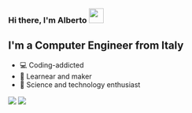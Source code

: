 ### Hi there, I'm Alberto <img src="https://raw.githubusercontent.com/MartinHeinz/MartinHeinz/master/wave.gif" width="30px">

## I'm a Computer Engineer from Italy 

- 💻 Coding-addicted
- 🔭 Learnear and maker
- 🌱 Science and technology enthusiast

<div>
  <img align="center" src="https://github-readme-stats.vercel.app/api/top-langs/?username=AlbertoZerbinati&theme=merko" />
  <img align="center" src="https://github-readme-stats.vercel.app/api//?username=AlbertoZerbinati&theme=merko" />
</div>
